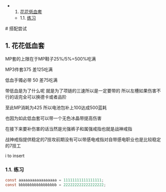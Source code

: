 <!-- vscode-markdown-toc -->
* 1. [花花低血套](#)
	* 1.1. [练习](#-1)

<!-- vscode-markdown-toc-config
	numbering=true
	autoSave=true
	/vscode-markdown-toc-config -->
<!-- /vscode-markdown-toc --># 搭配尝试 

##  1. <a name=''></a>花花低血套

MP套的上限在于MP鞋子25%/5%=500%吃满

MP3件套375 差125吃满

低血手镯必带 50 差75吃满

带低血是为了什么呢 就是为了项链的三速所以是一定要带的
所以左槽如果伤害不行的话完全可以换德卡或者品阶

至此MP消耗为425 所以电池包补上100达成500蓝耗

也因为如此低血套可以带一个无色冰晶带提高伤害

在接下来要补伤害的话当然是光强裤子和属强戒指也就是战神戒指

战神戒指提供稳定的7技攻前期没有可以带感电戒指对自带感电职业也是比较稳定的7技工


i to insert 


###  1.1. <a name='-1'></a>练习
```C 
const aaaaaaaaaaaaaaaaa = 11111111111111111;
const bbbbbbbbbbbbbbbbb = 222222222222222222;


